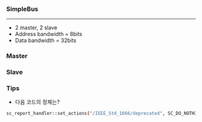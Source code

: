 ### SimpleBus
------------
- 2 master, 2 slave
- Address bandwidth = 8bits
- Data bandwidth = 32bits



### Master


### Slave


### Tips
- 다음 코드의 정체는?
```bash
sc_report_handler::set_actions("/IEEE_Std_1666/deprecated", SC_DO_NOTHING);
```
